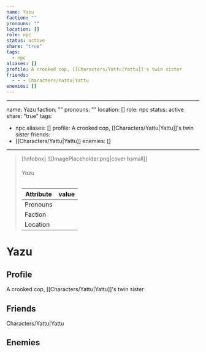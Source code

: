```yaml
---
name: Yazu
faction: ""
pronouns: ""
location: []
role: npc
status: active
share: "true"
tags:
  - npc
aliases: []
profile: A crooked cop, [[Characters/Yattu|Yattu]]'s twin sister
friends:
  - - - Characters/Yattu|Yattu
enemies: []
---
```

---
name: Yazu
faction: ""
pronouns: ""
location: []
role: npc
status: active
share: "true"
tags:
  - npc
aliases: []
profile: A crooked cop, [[Characters/Yattu|Yattu]]'s twin sister
friends:
  - [[Characters/Yattu|Yattu]]
enemies: []
---


> [!infobox]
> ![[ImagePlaceholder.png|cover hsmall]]
> ###### Yazu
> Attribute |  value |
> ---|---|
> Pronouns | 
> Faction | 
> Location |  |


# Yazu
## Profile
A crooked cop, [[Characters/Yattu|Yattu]]'s twin sister

## Friends
Characters/Yattu|Yattu

## Enemies


